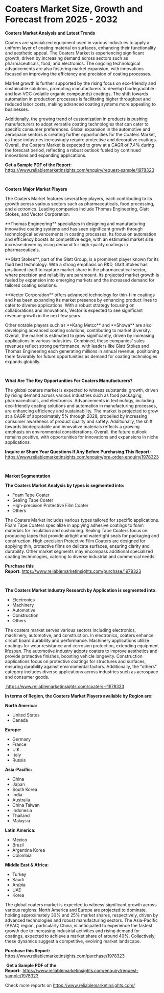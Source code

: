 <p><h1>Coaters Market Size, Growth and Forecast from 2025 - 2032</h1></p><p><strong>Coaters Market Analysis and Latest Trends</strong></p>
<p><p>Coaters are specialized equipment used in various industries to apply a uniform layer of coating material on surfaces, enhancing their functionality and aesthetic appeal. The Coaters Market is experiencing significant growth, driven by increasing demand across sectors such as pharmaceuticals, food, and electronics. The ongoing technological advancements are also fostering market expansion, with innovations focused on improving the efficiency and precision of coating processes.</p><p>Market growth is further supported by the rising focus on eco-friendly and sustainable solutions, prompting manufacturers to develop biodegradable and low-VOC (volatile organic compounds) coatings. The shift towards automation in production processes is facilitating higher throughput and reduced labor costs, making advanced coating systems more appealing to businesses.</p><p>Additionally, the growing trend of customization in products is pushing manufacturers to adopt versatile coating technologies that can cater to specific consumer preferences. Global expansion in the automotive and aerospace sectors is creating further opportunities for the Coaters Market, as these industries increasingly require protective and decorative coatings. Overall, the Coaters Market is expected to grow at a CAGR of 7.4% during the forecast period, reflecting a robust outlook fueled by continued innovations and expanding applications.</p></p>
<p><strong>Get a Sample PDF of the Report:&nbsp;</strong> <a href="https://www.reliablemarketinsights.com/enquiry/request-sample/1978323?utm_campaign=2012&utm_medium=2&utm_source=Github&utm_content=ia&utm_term=20022025&utm_id=coaters">https://www.reliablemarketinsights.com/enquiry/request-sample/1978323</a></p>
<p>&nbsp;</p>
<p><strong>Coaters Major Market Players</strong></p>
<p><p>The Coaters Market features several key players, each contributing to its growth across various sectors such as pharmaceuticals, food processing, and electronics. Leading companies include Thomas Engineering, Glatt Stokes, and Vector Corporation.</p><p>**Thomas Engineering** specializes in designing and manufacturing innovative coating systems and has seen significant growth through technological advancements in coating processes. Its focus on automation and efficiency boosts its competitive edge, with an estimated market size increase driven by rising demand for high-quality coatings in pharmaceuticals.</p><p>**Glatt Stokes**, part of the Glatt Group, is a prominent player known for its fluid bed technology. With a strong emphasis on R&D, Glatt Stokes has positioned itself to capture market share in the pharmaceutical sector, where precision and reliability are paramount. Its projected market growth is fueled by expansion into emerging markets and the increased demand for tailored coating solutions.</p><p>**Vector Corporation** offers advanced technology for thin-film coatings and has been expanding its market presence by enhancing product lines to cater to diverse applications. With a robust strategy focusing on collaborations and innovations, Vector is expected to see significant revenue growth in the next few years.</p><p>Other notable players such as **Kang Metco** and **Showa** are also developing advanced coating solutions, contributing to market diversity. Overall, the market is estimated to grow significantly, driven by increasing applications in various industries. Combined, these companies' sales revenues reflect strong performance, with leaders like Glatt Stokes and Thomas Engineering each generating millions in annual revenue, positioning them favorably for future opportunities as demand for coating technologies expands globally.</p></p>
<p>&nbsp;</p>
<p><strong>What Are The Key Opportunities For Coaters Manufacturers?</strong></p>
<p><p>The global coaters market is expected to witness substantial growth, driven by rising demand across various industries such as food packaging, pharmaceuticals, and electronics. Advancements in technology, including eco-friendly coating solutions and automation in manufacturing processes, are enhancing efficiency and sustainability. The market is projected to grow at a CAGR of approximately 5% through 2028, propelled by increasing consumer awareness of product quality and safety. Additionally, the shift towards biodegradable and innovative materials reflects a growing emphasis on environmental considerations. Overall, the future outlook remains positive, with opportunities for innovations and expansions in niche applications.</p></p>
<p><strong>Inquire or Share Your Questions If Any Before Purchasing This Report:</strong> <a href="https://www.reliablemarketinsights.com/enquiry/pre-order-enquiry/1978323?utm_campaign=2012&utm_medium=2&utm_source=Github&utm_content=ia&utm_term=20022025&utm_id=coaters">https://www.reliablemarketinsights.com/enquiry/pre-order-enquiry/1978323</a></p>
<p>&nbsp;</p>
<p><strong>Market Segmentation</strong></p>
<p><strong>The Coaters Market Analysis by types is segmented into:</strong></p>
<p><ul><li>Foam Tape Coater</li><li>Sealing Tape Coater</li><li>High-precision Protective Film Coater</li><li>Others</li></ul></p>
<p><p>The Coaters Market includes various types tailored for specific applications. Foam Tape Coaters specialize in applying adhesive coatings to foam materials for insulation and cushioning. Sealing Tape Coaters focus on producing tapes that provide airtight and watertight seals for packaging and construction. High-precision Protective Film Coaters are designed for applying thin, protective films on delicate surfaces, ensuring clarity and durability. Other market segments may encompass additional specialized coating technologies, catering to diverse industrial and commercial needs.</p></p>
<p><strong>Purchase this Report:&nbsp;</strong><a href="https://www.reliablemarketinsights.com/purchase/1978323?utm_campaign=2012&utm_medium=2&utm_source=Github&utm_content=ia&utm_term=20022025&utm_id=coaters">https://www.reliablemarketinsights.com/purchase/1978323</a></p>
<p>&nbsp;</p>
<p><strong>The Coaters Market Industry Research by Application is segmented into:</strong></p>
<p><ul><li>Electronics</li><li>Machinery</li><li>Automotive</li><li>Construction</li><li>Others</li></ul></p>
<p><p>The coaters market serves various sectors including electronics, machinery, automotive, and construction. In electronics, coaters enhance circuit board durability and performance. Machinery applications utilize coatings for wear resistance and corrosion protection, extending equipment lifespan. The automotive industry adopts coaters to improve aesthetics and provide protective finishes, boosting vehicle longevity. Construction applications focus on protective coatings for structures and surfaces, ensuring durability against environmental factors. Additionally, the "others" category includes diverse applications across industries such as aerospace and consumer goods.</p></p>
<p><a href="https://www.reliablemarketinsights.com/coaters-r1978323?utm_campaign=2012&utm_medium=2&utm_source=Github&utm_content=ia&utm_term=20022025&utm_id=coaters">&nbsp;https://www.reliablemarketinsights.com/coaters-r1978323</a></p>
<p><strong>In terms of Region, the Coaters Market Players available by Region are:</strong></p>
<p>
    <p> <strong> North America: </strong>
        <ul>
            <li>United States</li>
            <li>Canada</li>
        </ul>
        </p> 
    <p> <strong> Europe: </strong>
        <ul>
            <li>Germany</li>
            <li>France</li>
            <li>U.K.</li>
            <li>Italy</li>
            <li>Russia</li>
        </ul>
        </p> 
    <p> <strong> Asia-Pacific: </strong>
        <ul>
            <li>China</li>
            <li>Japan</li>
            <li>South Korea</li>
            <li>India</li>
            <li>Australia</li>
            <li>China Taiwan</li>
            <li>Indonesia</li>
            <li>Thailand</li>
            <li>Malaysia</li>
        </ul>
        </p> 
    <p> <strong> Latin America: </strong>
        <ul>
            <li>Mexico</li>
            <li>Brazil</li>
            <li>Argentina Korea</li>
            <li>Colombia</li>
        </ul>
        </p> 
    <p> <strong> Middle East & Africa: </strong>
        <ul>
            <li>Turkey</li>
            <li>Saudi</li>
            <li>Arabia</li>
            <li>UAE</li>
            <li>Korea</li>
        </ul>
    </p>
    </p>
<p><p>The global coaters market is expected to witness significant growth across various regions. North America and Europe are projected to dominate, holding approximately 30% and 25% market shares, respectively, driven by advanced technologies and robust manufacturing sectors. The Asia-Pacific (APAC) region, particularly China, is anticipated to experience the fastest growth due to increasing industrial activities and rising demand for coatings, expected to achieve a market share of around 40%. Collectively, these dynamics suggest a competitive, evolving market landscape.</p></p>
<p><strong>Purchase this Report: </strong><a href="https://www.reliablemarketinsights.com/purchase/1978323?utm_campaign=2012&utm_medium=2&utm_source=Github&utm_content=ia&utm_term=20022025&utm_id=coaters">https://www.reliablemarketinsights.com/purchase/1978323</a></p>
<p>&nbsp;<strong>Get a Sample PDF of the Report:&nbsp;&nbsp;</strong><a href="https://www.reliablemarketinsights.com/enquiry/request-sample/1978323?utm_campaign=2012&utm_medium=2&utm_source=Github&utm_content=ia&utm_term=20022025&utm_id=coaters">https://www.reliablemarketinsights.com/enquiry/request-sample/1978323</a></p>
<p><strong></strong></p>
<p>Check more reports on <a href="https://www.reliablemarketinsights.com/?utm_campaign=2012&utm_medium=2&utm_source=Github&utm_content=ia&utm_term=20022025&utm_id=coaters">https://www.reliablemarketinsights.com/</a></p>